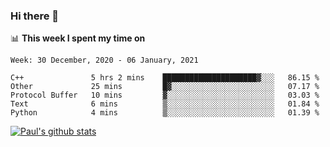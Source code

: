 ### Hi there 👋

📊 **This week I spent my time on**
<!--START_SECTION:waka-->
```text
Week: 30 December, 2020 - 06 January, 2021

C++               5 hrs 2 mins    █████████████████████▓░░░   86.15 % 
Other             25 mins         █▓░░░░░░░░░░░░░░░░░░░░░░░   07.17 % 
Protocol Buffer   10 mins         ▓░░░░░░░░░░░░░░░░░░░░░░░░   03.03 % 
Text              6 mins          ▒░░░░░░░░░░░░░░░░░░░░░░░░   01.84 % 
Python            4 mins          ▒░░░░░░░░░░░░░░░░░░░░░░░░   01.39 % 
```
<!--END_SECTION:waka-->


[![Paul's github stats](https://github-readme-stats.vercel.app/api?username=mickeyouyou&theme=dracula&show_icons=true)](https://github.com/anuraghazra/github-readme-stats)
